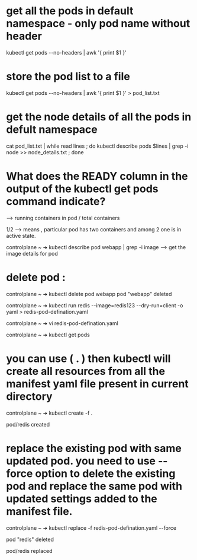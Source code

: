 # get all the pods in default namespace - only pod name without header
kubectl get pods --no-headers | awk '{ print $1 }'

# store the pod list to a file 
kubectl get pods --no-headers | awk '{ print $1 }' > pod_list.txt

# get the node details of all the pods in defult namespace 

cat pod_list.txt | while read lines ; do kubectl describe pods $lines | grep -i node >> node_details.txt ; done
                        
# What does the READY column in the output of the kubectl get pods command indicate?

--> running containers in pod / total containers

1/2 --> means , particular pod has two containers and among 2 one is in active state.

controlplane ~ ➜  kubectl describe pod webapp | grep -i image  --> get the image details for pod

# delete pod : 
controlplane ~ ➜  kubectl delete pod webapp
pod "webapp" deleted

controlplane ~ ➜  kubectl run redis --image=redis123 --dry-run=client -o yaml > redis-pod-defination.yaml

controlplane ~ ➜  vi redis-pod-defination.yaml 

controlplane ~ ➜  kubectl get pods


# you can use ( . ) then kubectl will create all resources from all the manifest yaml file present in current directory
controlplane ~ ➜  kubectl create -f .


pod/redis created



# replace the existing pod with same updated pod. you need to use --force option to delete the existing pod and replace the same pod with updated settings added to the manifest file.
controlplane ~ ➜  kubectl replace -f redis-pod-defination.yaml --force


pod "redis" deleted


pod/redis replaced
